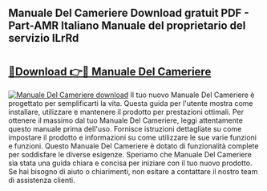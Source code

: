 ## Manuale Del Cameriere Download gratuit PDF - Part-AMR Italiano Manuale del proprietario del servizio ILrRd

# <h2><a href="http://dfbx06h.blite.top/?on=Manuale+Del+Cameriere">🔗Download 👉🔴 Manuale Del Cameriere</a></h2>

[![Manuale Del Cameriere download](https://i.imgur.com/lujVjoI.png)](http://dfbx06h.blite.top/?on=Manuale+Del+Cameriere)
Il tuo nuovo Manuale Del Cameriere è progettato per semplificarti la vita. Questa guida per l'utente mostra come installare, utilizzare e mantenere il prodotto per prestazioni ottimali. Per ottenere il massimo dal tuo Manuale Del Cameriere, leggi attentamente questo manuale prima dell'uso. Fornisce istruzioni dettagliate su come impostare il prodotto e informazioni su come utilizzare le sue varie funzioni e funzioni. Questo Manuale Del Cameriere è dotato di funzionalità complete per soddisfare le diverse esigenze. Speriamo che Manuale Del Cameriere sia stata una guida chiara e concisa per iniziare con il tuo nuovo prodotto. Se hai bisogno di aiuto o chiarimenti, non esitare a contattare il nostro team di assistenza clienti.
